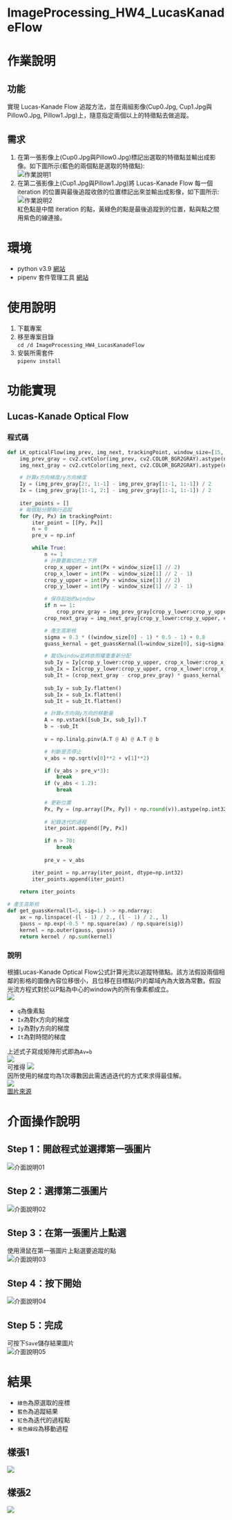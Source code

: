 # ImageProcessing_HW4_LucasKanadeFlow
 
# 作業說明
## 功能
實現 Lucas-Kanade Flow 追蹤方法，並在兩組影像(Cup0.Jpg, Cup1.Jpg與Pillow0.Jpg, Pillow1.Jpg)上，隨意指定兩個以上的特徵點去做追蹤。
## 需求
1. 在第一張影像上(Cup0.Jpg與Pillow0.Jpg)標記出選取的特徵點並輸出成影像。如下圖所示(藍色的兩個點是選取的特徵點):  
![作業說明1](/img/作業說明1.png)
2. 在第二張影像上(Cup1.Jpg與Pillow1.Jpg)將 Lucas-Kanade Flow 每一個 iteration 的位置與最後追蹤收斂的位置標記出來並輸出成影像，如下圖所示:  
![作業說明2](/img/作業說明2.png)  
紅色點是中間 iteration 的點，黃綠色的點是最後追蹤到的位置，點與點之間用紫色的線連接。

# 環境
- python v3.9 [網站](https://pipenv-fork.readthedocs.io/en/latest/)
- pipenv 套件管理工具 [網站](https://pipenv-fork.readthedocs.io/en/latest/) 

# 使用說明
1. 下載專案
2. 移至專案目錄\
`cd /d ImageProcessing_HW4_LucasKanadeFlow`
2. 安裝所需套件\
`pipenv install`

# 功能實現
## Lucas-Kanade Optical Flow
### 程式碼
```python
def LK_opticalFlow(img_prev, img_next, trackingPoint, window_size=[15, 15]):
    img_prev_gray = cv2.cvtColor(img_prev, cv2.COLOR_BGR2GRAY).astype(np.float32)
    img_next_gray = cv2.cvtColor(img_next, cv2.COLOR_BGR2GRAY).astype(np.float32)

    # 計算x方向梯度/y方向梯度
    Iy = (img_prev_gray[2:, 1:-1] - img_prev_gray[1:-1, 1:-1]) / 2
    Ix = (img_prev_gray[1:-1, 2:] - img_prev_gray[1:-1, 1:-1]) / 2    
    
    iter_points = []
    # 每個點分開執行追蹤
    for (Py, Px) in trackingPoint:
        iter_point = [[Py, Px]]
        n = 0
        pre_v = np.inf

        while True:  
            n += 1
            # 計算要裁切的上下界
            crop_x_upper = int(Px + window_size[1] // 2)
            crop_x_lower = int(Px - window_size[1] // 2 - 1)
            crop_y_upper = int(Py + window_size[1] // 2)
            crop_y_lower = int(Py - window_size[1] // 2 - 1)

            # 保存起始的window
            if n == 1:
                crop_prev_gray = img_prev_gray[crop_y_lower:crop_y_upper, crop_x_lower:crop_x_upper]
            crop_next_gray = img_next_gray[crop_y_lower:crop_y_upper, crop_x_lower:crop_x_upper]

            # 產生高斯核
            sigma = 0.3 * ((window_size[0] - 1) * 0.5 - 1) + 0.8
            guass_kernal = get_guassKernal(l=window_size[0], sig=sigma)

            # 裁切window並將依照權重重新分配
            sub_Iy = Iy[crop_y_lower:crop_y_upper, crop_x_lower:crop_x_upper] * guass_kernal
            sub_Ix = Ix[crop_y_lower:crop_y_upper, crop_x_lower:crop_x_upper] * guass_kernal
            sub_It = (crop_next_gray - crop_prev_gray) * guass_kernal
            
            sub_Iy = sub_Iy.flatten()
            sub_Ix = sub_Ix.flatten()
            sub_It = sub_It.flatten()

            # 計算x方向與y方向的移動量
            A = np.vstack([sub_Ix, sub_Iy]).T
            b = -sub_It
            
            v = np.linalg.pinv(A.T @ A) @ A.T @ b

            # 判斷是否停止
            v_abs = np.sqrt(v[0]**2 + v[1]**2)

            if (v_abs > pre_v*3):                
                break
            if (v_abs < 1.2):                
                break
            
            # 更新位置
            Px, Py = (np.array([Px, Py]) + np.round(v)).astype(np.int32)
            
            # 紀錄迭代的過程
            iter_point.append([Py, Px])

            if n > 70:                
                break
            
            pre_v = v_abs

        iter_point = np.array(iter_point, dtype=np.int32)
        iter_points.append(iter_point)
    
    return iter_points
```

```python
# 產生高斯核
def get_guassKernal(l=5, sig=1.) -> np.ndarray:
    ax = np.linspace(-(l - 1) / 2., (l - 1) / 2., l)
    gauss = np.exp(-0.5 * np.square(ax) / np.square(sig))
    kernel = np.outer(gauss, gauss)
    return kernel / np.sum(kernel)
```
### 說明
根據Lucas-Kanade Optical Flow公式計算光流以追蹤特徵點。該方法假設兩個相鄰的影格的圖像內容位移很小，且位移在目標點(P)的鄰域內為大致為常數。假設光流方程式對於以P點為中心的window內的所有像素都成立。  
![](/img/LK說明01.jpg)  
- `q`為像素點
- `Ix`為對x方向的梯度
- `Iy`為對y方向的梯度
- `It`為對時間的梯度

上述式子寫成矩陣形式即為`Av=b`  
![](/img/LK說明02.jpg)  
可推得
![](/img/LK說明03.jpg)  
因所使用的梯度均為1次導數因此需透過迭代的方式來求得最佳解。  
![](/img/Optical-flow-estimation-Left-the-Lucas-Kanade-Right-the-Lucas-Kanade-aided-by.png)  
[圖片來源](https://www.researchgate.net/figure/Optical-flow-estimation-Left-the-Lucas-Kanade-Right-the-Lucas-Kanade-aided-by_fig1_280567385)

# 介面操作說明
## Step 1：開啟程式並選擇第一張圖片
![介面說明01](/img/介面說明01.jpg)
## Step 2：選擇第二張圖片
![介面說明02](/img/介面說明02.jpg)
## Step 3：在第一張圖片上點選
使用滑鼠在第一張圖片上點選要追蹤的點  
![介面說明03](/img/介面說明03.jpg)
## Step 4：按下開始
![介面說明04](/img/介面說明04.jpg)
## Step 5：完成
可按下`Save`儲存結果圖片  
![介面說明05](/img/介面說明05.jpg)

# 結果
- `綠色`為原選取的座標  
- `藍色`為追蹤結果  
- `紅色`為迭代的過程點  
- `紫色線段`為移動過程  
## 樣張1
![](/results/Cup0.jpg)
## 樣張2
![](/results/Pillow0.jpg)